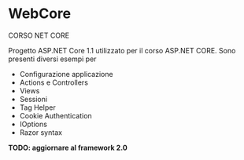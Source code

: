 # WebCore
CORSO NET CORE 

Progetto ASP.NET Core 1.1 utilizzato per il corso ASP.NET CORE. Sono presenti diversi esempi per
  - Configurazione applicazione
  - Actions e Controllers 
  - Views
  - Sessioni
  - Tag Helper
  - Cookie Authentication
  - IOptions
  - Razor syntax

**TODO: aggiornare al framework 2.0**
